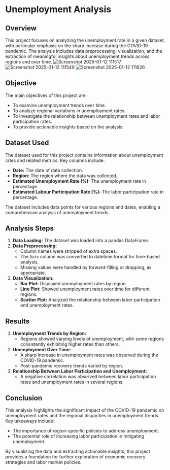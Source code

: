 # Unemployment Analysis

## Overview
This project focuses on analyzing the unemployment rate in a given dataset, with particular emphasis on the sharp increase during the COVID-19 pandemic. The analysis includes data preprocessing, visualization, and the extraction of meaningful insights about unemployment trends across regions and over time.
![Screenshot 2025-01-12 111517](https://github.com/user-attachments/assets/a315c3dd-eed1-46a0-8817-f443019abb36)
![Screenshot 2025-01-12 111549](https://github.com/user-attachments/assets/dbf87872-ced1-4080-b114-b9810fb83de9)
![Screenshot 2025-01-12 111626](https://github.com/user-attachments/assets/92ff796e-9fb5-42f5-8bc6-f19f16a799e2)


## Objective
The main objectives of this project are:
- To examine unemployment trends over time.
- To analyze regional variations in unemployment rates.
- To investigate the relationship between unemployment rates and labor participation rates.
- To provide actionable insights based on the analysis.

## Dataset Used
The dataset used for this project contains information about unemployment rates and related metrics. Key columns include:
- **Date:** The date of data collection.
- **Region:** The region where the data was collected.
- **Estimated Unemployment Rate (%):** The unemployment rate in percentage.
- **Estimated Labour Participation Rate (%):** The labor participation rate in percentage.

The dataset includes data points for various regions and dates, enabling a comprehensive analysis of unemployment trends.

## Analysis Steps
1. **Data Loading:** The dataset was loaded into a pandas DataFrame.
2. **Data Preprocessing:**
   - Column names were stripped of extra spaces.
   - The `Date` column was converted to datetime format for time-based analysis.
   - Missing values were handled by forward-filling or dropping, as appropriate.
3. **Data Visualization:**
   - **Bar Plot:** Displayed unemployment rates by region.
   - **Line Plot:** Showed unemployment rates over time for different regions.
   - **Scatter Plot:** Analyzed the relationship between labor participation and unemployment rates.

## Results
1. **Unemployment Trends by Region:**
   - Regions showed varying levels of unemployment, with some regions consistently exhibiting higher rates than others.
2. **Unemployment Over Time:**
   - A sharp increase in unemployment rates was observed during the COVID-19 pandemic.
   - Post-pandemic recovery trends varied by region.
3. **Relationship Between Labor Participation and Unemployment:**
   - A negative correlation was observed between labor participation rates and unemployment rates in several regions.

## Conclusion
This analysis highlights the significant impact of the COVID-19 pandemic on unemployment rates and the regional disparities in unemployment trends. Key takeaways include:
- The importance of region-specific policies to address unemployment.
- The potential role of increasing labor participation in mitigating unemployment.

By visualizing the data and extracting actionable insights, this project provides a foundation for further exploration of economic recovery strategies and labor market policies.

